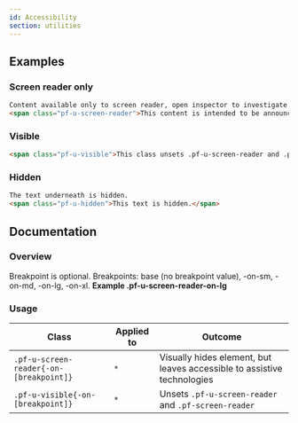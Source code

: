 ```yaml
---
id: Accessibility
section: utilities
---
```

## Examples

### Screen reader only

```html
Content available only to screen reader, open inspector to investigate
<span class="pf-u-screen-reader">This content is intended to be announced by assistive technologies, but not visually presented.</span>
```

### Visible

```html
<span class="pf-u-visible">This class unsets .pf-u-screen-reader and .pf-screen-reader. It will be visible.</span>
```

### Hidden

```html
The text underneath is hidden.
<span class="pf-u-hidden">This text is hidden.</span>
```

## Documentation

### Overview

Breakpoint is optional. Breakpoints: base (no breakpoint value), -on-sm, -on-md, -on-lg, -on-xl. **Example .pf-u-screen-reader-on-lg**

### Usage

| Class                                   | Applied to | Outcome                                                                 |
| --------------------------------------- | ---------- | ----------------------------------------------------------------------- |
| `.pf-u-screen-reader{-on-[breakpoint]}` | `*`        | Visually hides element, but leaves accessible to assistive technologies |
| `.pf-u-visible{-on-[breakpoint]}`       | `*`        | Unsets `.pf-u-screen-reader` and `.pf-screen-reader`                    |
